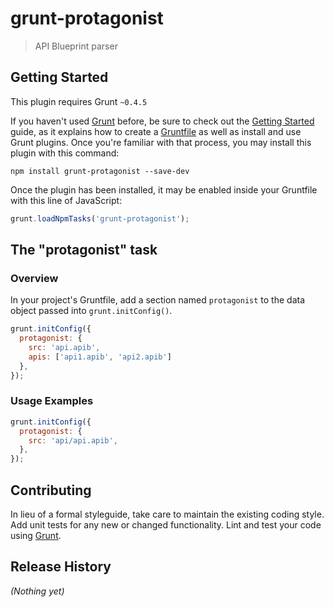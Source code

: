 # grunt-protagonist

> API Blueprint parser

## Getting Started
This plugin requires Grunt `~0.4.5`

If you haven't used [Grunt](http://gruntjs.com/) before, be sure to check out the [Getting Started](http://gruntjs.com/getting-started) guide, as it explains how to create a [Gruntfile](http://gruntjs.com/sample-gruntfile) as well as install and use Grunt plugins. Once you're familiar with that process, you may install this plugin with this command:

```shell
npm install grunt-protagonist --save-dev
```

Once the plugin has been installed, it may be enabled inside your Gruntfile with this line of JavaScript:

```js
grunt.loadNpmTasks('grunt-protagonist');
```

## The "protagonist" task

### Overview
In your project's Gruntfile, add a section named `protagonist` to the data object passed into `grunt.initConfig()`.

```js
grunt.initConfig({
  protagonist: {
    src: 'api.apib',
    apis: ['api1.apib', 'api2.apib']
  },
});
```

### Usage Examples

```js
grunt.initConfig({
  protagonist: {
    src: 'api/api.apib',
  },
});
```

## Contributing
In lieu of a formal styleguide, take care to maintain the existing coding style. Add unit tests for any new or changed functionality. Lint and test your code using [Grunt](http://gruntjs.com/).

## Release History
_(Nothing yet)_
